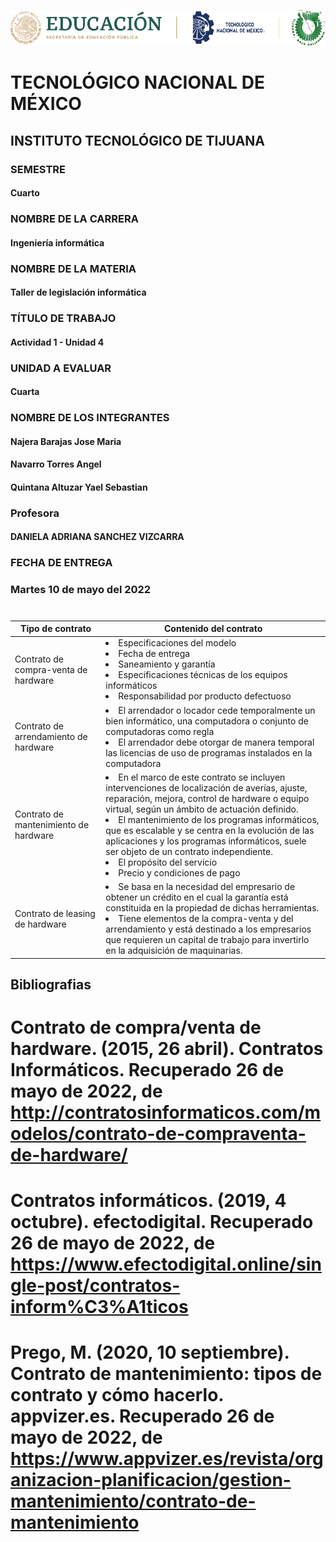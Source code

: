 ![alt text](https://github.com/YaelQuintana/Taller-de-legislacion/blob/main/Unidad1/Logo_tec.png?raw=true)
#  TECNOLÓGICO NACIONAL DE MÉXICO
##  INSTITUTO TECNOLÓGICO DE TIJUANA 

### SEMESTRE 
#### Cuarto

### NOMBRE DE LA CARRERA
#### Ingeniería informática

### NOMBRE DE LA MATERIA 
#### Taller de legislación informática

### TÍTULO DE TRABAJO
#### Actividad 1 - Unidad 4 

### UNIDAD A EVALUAR
#### Cuarta

###  NOMBRE DE LOS INTEGRANTES 
#### Najera Barajas Jose Maria
#### Navarro Torres Angel
#### Quintana Altuzar Yael Sebastian 

### Profesora
#### DANIELA ADRIANA SANCHEZ VIZCARRA

### FECHA DE ENTREGA
### Martes 10 de mayo del 2022
#
| Tipo de contrato | Contenido del contrato | 
|---|---|
| Contrato de compra-venta de hardware | <li>Especificaciones del modelo</li> <li>Fecha de entrega</li> <li>Saneamiento y garantía</li> <li>Especificaciones técnicas de los equipos informáticos</li> <li>Responsabilidad por producto defectuoso</li> |
| Contrato de arrendamiento de hardware | <li>El arrendador o locador cede temporalmente un bien informático, una computadora o conjunto de computadoras como regla</li> <li>El arrendador debe otorgar de manera temporal las licencias de uso de programas instalados en la computadora</li>
| Contrato de mantenimiento de hardware | <li>En el marco de este contrato se incluyen intervenciones de localización de averías, ajuste, reparación, mejora, control de hardware o equipo virtual, según un ámbito de actuación definido.</li> <li>El mantenimiento de los programas informáticos, que es escalable y se centra en la evolución de las aplicaciones y los programas informáticos, suele ser objeto de un contrato independiente.</li> <li>El propósito del servicio</li> <li>Precio y condiciones de pago</li> |
| Contrato de leasing de hardware | <li>Se basa en la necesidad del empresario de obtener un crédito en el cual la garantía está constituida en la propiedad de dichas herramientas.</li> <li>Tiene elementos de la compra-venta y del arrendamiento y está destinado a los empresarios que requieren un capital de trabajo para invertirlo en la adquisición de maquinarias.</li> |
## Bibliografias

# Contrato de compra/venta de hardware. (2015, 26 abril). Contratos Informáticos. Recuperado 26 de mayo de 2022, de http://contratosinformaticos.com/modelos/contrato-de-compraventa-de-hardware/
# Contratos informáticos. (2019, 4 octubre). efectodigital. Recuperado 26 de mayo de 2022, de https://www.efectodigital.online/single-post/contratos-inform%C3%A1ticos
# Prego, M. (2020, 10 septiembre). Contrato de mantenimiento: tipos de contrato y cómo hacerlo. appvizer.es. Recuperado 26 de mayo de 2022, de https://www.appvizer.es/revista/organizacion-planificacion/gestion-mantenimiento/contrato-de-mantenimiento

